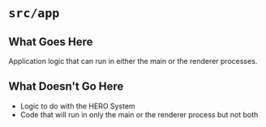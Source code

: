 # `src/app`

## What Goes Here

Application logic that can run in either the main or the renderer processes.

## What Doesn't Go Here

* Logic to do with the HERO System
* Code that will run in only the main or the renderer process but not both
